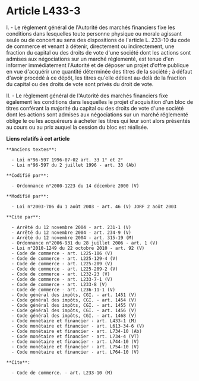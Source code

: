 # Article L433-3

I. - Le règlement général de l'Autorité des marchés financiers fixe les conditions dans lesquelles toute personne physique ou
morale agissant seule ou de concert au sens des dispositions de l'article L. 233-10 du code de commerce et venant à détenir,
directement ou indirectement, une fraction du capital ou des droits de vote d'une société dont les actions sont admises aux
négociations sur un marché réglementé, est tenue d'en informer immédiatement l'Autorité et de déposer un projet d'offre
publique en vue d'acquérir une quantité déterminée des titres de la société ; à défaut d'avoir procédé à ce dépôt, les titres
qu'elle détient au-delà de la fraction du capital ou des droits de vote sont privés du droit de vote.

II. - Le règlement général de l'Autorité des marchés financiers fixe également les conditions dans lesquelles le projet
d'acquisition d'un bloc de titres conférant la majorité du capital ou des droits de vote d'une société dont les actions sont
admises aux négociations sur un marché réglementé oblige le ou les acquéreurs à acheter les titres qui leur sont alors
présentés au cours ou au prix auquel la cession du bloc est réalisée.

**Liens relatifs à cet article**

	**Anciens textes**:

	  - Loi n°96-597 1996-07-02 art. 33 1° et 2°
	  - Loi n°96-597 du 2 juillet 1996 - art. 33 (Ab)

	**Codifié par**:

	  - Ordonnance n°2000-1223 du 14 décembre 2000 (V)

	**Modifié par**:

	  - Loi n°2003-706 du 1 août 2003 - art. 46 (V) JORF 2 août 2003

	**Cité par**:

	  - Arrêté du 12 novembre 2004 - art. 231-1 (V)
	  - Arrêté du 12 novembre 2004 - art. 234-9 (V)
	  - Arrêté du 12 novembre 2004 - art. 315-19 (M)
	  - Ordonnance n°2006-931 du 28 juillet 2006 - art. 1 (V)
	  - Loi n°2010-1249 du 22 octobre 2010 - art. 92 (V)
	  - Code de commerce - art. L225-106 (V)
	  - Code de commerce - art. L225-129-4 (V)
	  - Code de commerce - art. L225-209 (V)
	  - Code de commerce - art. L225-209-2 (V)
	  - Code de commerce - art. L232-23 (V)
	  - Code de commerce - art. L233-7-1 (V)
	  - Code de commerce - art. L233-8 (V)
	  - Code de commerce - art. L236-11-1 (V)
	  - Code général des impôts, CGI. - art. 1451 (V)
	  - Code général des impôts, CGI. - art. 1454 (V)
	  - Code général des impôts, CGI. - art. 1455 (V)
	  - Code général des impôts, CGI. - art. 1456 (V)
	  - Code général des impôts, CGI. - art. 1468 (V)
	  - Code monétaire et financier - art. L433-1 (M)
	  - Code monétaire et financier - art. L613-34-6 (V)
	  - Code monétaire et financier - art. L734-10 (Ab)
	  - Code monétaire et financier - art. L734-4 (VT)
	  - Code monétaire et financier - art. L744-10 (V)
	  - Code monétaire et financier - art. L754-10 (V)
	  - Code monétaire et financier - art. L764-10 (V)

	**Cite**:

	  - Code de commerce. - art. L233-10 (M)
